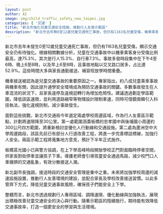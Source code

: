 ```yaml
---
layout: post
author: AI
image: img/child_traffic_safety_new_taipei.jpg
categories: [ '交通' ]
title: "新北市強化兒童交通安全措施，推動行人友善示範區"
description: "新北市去年無0至12歲兒童交通死亡事故，但仍有1163名兒童受傷，機車乘客傷害比例高。市府選定兩校周邊推動行人友善區，降速限為30公里，優化交通動線並加強執法，提升學生上下學安全。"
---
```

新北市去年未發生0至12歲兒童交通死亡事故，但仍有1163名兒童受傷，顯示交通安全仍有待強化。根據相關數據分析，兒童在交通事故中以機車乘客身分受傷比例最高，達75.3%，其次是行人15.3%、自行車7.3%。事故多發時段集中在下午4至6時、晚上6至8時，以及早上6至8時，且事故地點以交叉路口居多，占比達52.9%。這些時間大多與家長通勤接送、補習班放學時間重疊。

機車接送被認為是兒童交通事故的重要原因之一。專家指出，約八成兒童乘車事故與機車有關，因此提升通學安全環境成為預防交通事故的關鍵。多數事故發生在人車混流的狀況下，且家長違停及違規迴轉行為增加危險性。建議透過劃定學區範圍，降低該區速限，並利用道路縮窄等物理設計限制車速，同時可借鏡南韓引入科技執法，強化違規防制，減少事故發生。

面對這些挑戰，新北市交通局今年選定兩處學校周邊區域，作為行人友善區示範點，計劃將速限降至30公里。第一處範圍涵蓋板橋的忠孝國中與後埔國小周邊約300公尺四方範圍，將重新檢討並優化人行動線和交通設施。第二處為蘆洲空中大學周邊路段，該區先前已有部分人行道改善工程，將進一步完善標誌標線，加強行人安全。兩區示範工程將蒐集地方意見，預計下半年正式施作。

板橋莒光國小已與警方協調，在上下學高峰時段開放學校正門對面臨時停車空間，供家長對街停車並讓孩子下車。導護老師會引導孩童安全通過馬路，減少校門口人車擁擠的交通亂象，有效分散接送人潮。

新北副市長強調，接送時段的交通安全管理是重中之重。未來將加強學校周邊的減速設施設置，推動行人友善環境的建設，並配合家長及學校改善接送習慣。以此多管齊下方式，降低兒童交通事故風險，確保孩子們能安全上下學。

整體而言，新北市透過規劃行人專用區域、調降速限、優化動線與加強執法，展現出積極改善兒童交通安全的決心與行動。隨著示範區的陸續施行，期待能有效降低交通事故率，打造一個更安全的學習與生活環境。